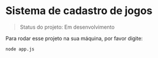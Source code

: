  # Sistema de cadastro de jogos

> Status do projeto: Em desenvolvimento

Para rodar esse projeto  na sua máquina, por favor digite:
```
node app.js
```
